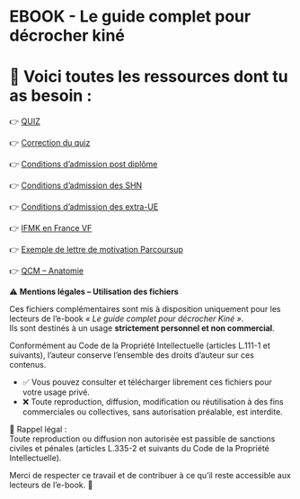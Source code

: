 # EBOOK - Le guide complet pour décrocher kiné

# 📘 Voici toutes les ressources dont tu as besoin :

👉 [QUIZ](QUIZ.pdf)  

👉 [Correction du quiz](Correction%20du%20quiz.pdf) 

👉 [Conditions d’admission post diplôme](Conditions%20d'admission%20post%20diplôme.pdf) 

👉 [Conditions d’admission des SHN](Conditions%20d'admission%20des%20SHN.pdf)  

👉 [Conditions d’admission des extra-UE](Conditions%20d'admission%20des%20extra-UE.pdf)  

👉 [IFMK en France VF](IFMK%20en%20France%20VF.pdf)  

👉 [Exemple de lettre de motivation Parcoursup](Exemple%20de%20lettre%20de%20motivation%20sur%20Parcoursup.pdf) 

👉 [QCM – Anatomie](QCM%20-%20Anatomie.pdf)  

⚠️ **Mentions légales – Utilisation des fichiers**

Ces fichiers complémentaires sont mis à disposition uniquement pour les lecteurs de l’e-book *« Le guide complet pour décrocher Kiné »*.  
Ils sont destinés à un usage **strictement personnel et non commercial**.  

Conformément au Code de la Propriété Intellectuelle (articles L.111-1 et suivants), l’auteur conserve l’ensemble des droits d’auteur sur ces contenus.  
- ✅ Vous pouvez consulter et télécharger librement ces fichiers pour votre usage privé.  
- ❌ Toute reproduction, diffusion, modification ou réutilisation à des fins commerciales ou collectives, sans autorisation préalable, est interdite.  

📌 Rappel légal :  
Toute reproduction ou diffusion non autorisée est passible de sanctions civiles et pénales (articles L.335-2 et suivants du Code de la Propriété Intellectuelle).  

Merci de respecter ce travail et de contribuer à ce qu’il reste accessible aux lecteurs de l’e-book. 💙
